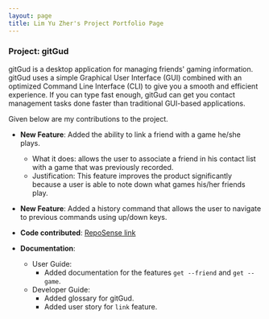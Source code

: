 ```yaml
---
layout: page
title: Lim Yu Zher's Project Portfolio Page
---
```


### Project: gitGud

gitGud is a desktop application for managing friends' gaming information. gitGud uses a simple Graphical User Interface (GUI) combined with an optimized Command Line Interface (CLI) to give you a smooth and efficient experience. If you can type fast enough, gitGud can get you contact management tasks done faster than traditional GUI-based applications.

Given below are my contributions to the project.

* **New Feature**: Added the ability to link a friend with a game he/she plays.
  * What it does: allows the user to associate a friend in his contact list with a game that was previously recorded.
  * Justification: This feature improves the product significantly because a user is able to note down what games his/her friends play.
  

* **New Feature**: Added a history command that allows the user to navigate to previous commands using up/down keys.


* **Code contributed**: [RepoSense link]()


* **Documentation**:
  * User Guide:
    * Added documentation for the features `get --friend` and `get --game`.
  * Developer Guide:
    * Added glossary for gitGud.
    * Added user story for `link` feature.
  
